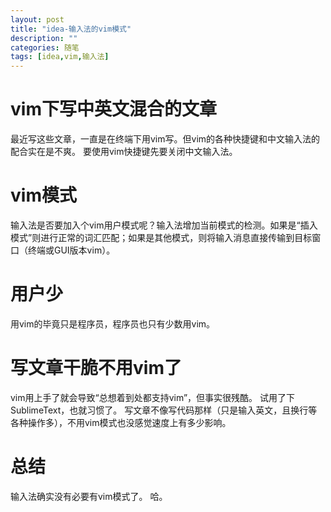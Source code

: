 ```yaml
---
layout: post
title: "idea-输入法的vim模式"
description: ""
categories: 随笔
tags: [idea,vim,输入法]
---
```


# vim下写中英文混合的文章
最近写这些文章，一直是在终端下用vim写。但vim的各种快捷键和中文输入法的配合实在是不爽。
要使用vim快捷键先要关闭中文输入法。

# vim模式
输入法是否要加入个vim用户模式呢？输入法增加当前模式的检测。如果是“插入模式”则进行正常的词汇匹配；如果是其他模式，则将输入消息直接传输到目标窗口（终端或GUI版本vim）。

# 用户少
用vim的毕竟只是程序员，程序员也只有少数用vim。

# 写文章干脆不用vim了
vim用上手了就会导致“总想着到处都支持vim”，但事实很残酷。
试用了下SublimeText，也就习惯了。
写文章不像写代码那样（只是输入英文，且换行等各种操作多），不用vim模式也没感觉速度上有多少影响。

# 总结
输入法确实没有必要有vim模式了。
哈。

